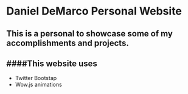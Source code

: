 # Daniel DeMarco Personal Website
This is a personal to showcase some of my accomplishments and projects.
--------------------
####This website uses
-------------------
+ Twitter Bootstap
+ Wow.js animations
